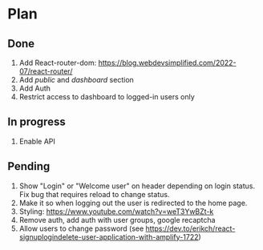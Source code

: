 # Plan

## Done
1. Add React-router-dom: https://blog.webdevsimplified.com/2022-07/react-router/
1. Add *public* and *dashboard* section
1. Add Auth
1. Restrict access to dashboard to logged-in users only

## In progress
1. Enable API

## Pending
1. Show "Login" or "Welcome user" on header depending on login status. Fix bug that requires reload to change status.
1. Make it so when logging out the user is redirected to the home page.
1. Styling: https://www.youtube.com/watch?v=weT3YwBZt-k
1. Remove auth, add auth with user groups, google recaptcha
1. Allow users to change password (see https://dev.to/erikch/react-signuplogindelete-user-application-with-amplify-1722)
